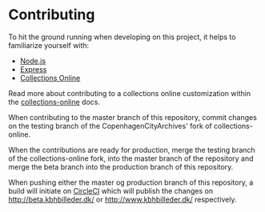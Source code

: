 # Contributing

To hit the ground running when developing on this project, it helps to
familiarize yourself with:
- [Node.js](https://nodejs.org/en/docs/)
- [Express](http://expressjs.com/en/api.html)
- [Collections Online](https://github.com/CopenhagenCityArchives/collections-online)

Read more about contributing to a collections online customization within the
[collections-online](https://github.com/CopenhagenCityArchives/collections-online/blob/testing/docs/CONTRIBUTING.md) docs.

When contributing to the master branch of this repository, commit changes on the
testing branch of the CopenhagenCityArchives' fork of collections-online.

When the contributions are ready for production, merge the testing branch of the
collections-online fork, into the master branch of the repository and merge the
beta branch into the production branch of this repository.

When pushing either the master og production branch of this repository, a build
will initiate on [CircleCI](https://circleci.com/gh/CopenhagenCityArchives/kbh-billeder)
which will publish the changes on http://beta.kbhbilleder.dk/ or
http://www.kbhbilleder.dk/ respectively.
